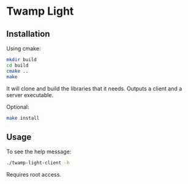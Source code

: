 # Twamp Light

## Installation
Using cmake:
```bash
mkdir build
cd build
cmake ..
make
```
It will clone and build the libraries that it needs. Outputs a client and a server executable.

Optional:
```bash
make install
```
## Usage
To see the help message:
```bash
./twamp-light-client -h
```
Requires root access.